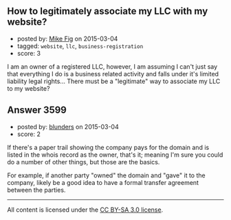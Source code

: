 ## How to legitimately associate my LLC with my website?

- posted by: [Mike Fig](https://stackexchange.com/users/3034907/mike-fig) on 2015-03-04
- tagged: `website`, `llc`, `business-registration`
- score: 3

<p>I am an owner of a registered LLC, however, I am assuming I can't just say that everything I do is a business related activity and falls under it's limited liability legal rights... There must be a "legitimate" way to associate my LLC to my website?</p>



## Answer 3599

- posted by: [blunders](https://stackexchange.com/users/216182/blunders) on 2015-03-04
- score: 2

<p>If there's a paper trail showing the company pays for the domain and is listed in the whois record as the owner, that's it; meaning I'm sure you could do a number of other things, but those are the basics.</p>

<p>For example, if another party "owned" the domain and "gave" it to the company, likely be a good idea to have a formal transfer agreement between the parties.</p>




---

All content is licensed under the [CC BY-SA 3.0 license](https://creativecommons.org/licenses/by-sa/3.0/).
